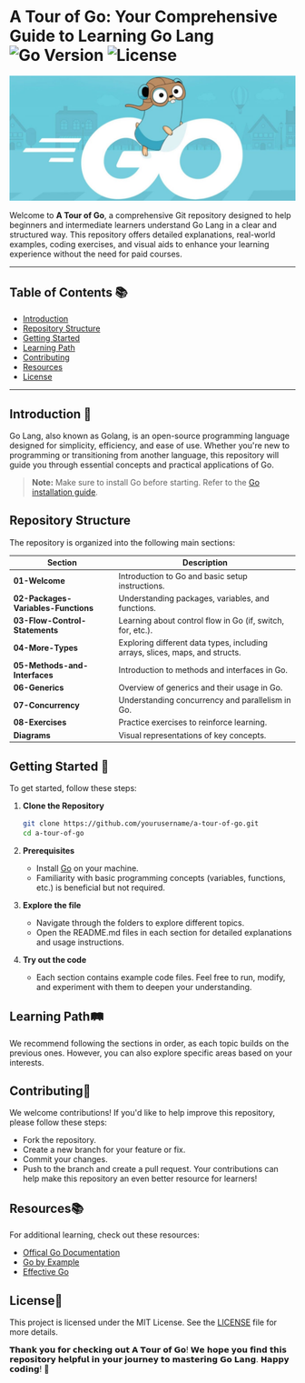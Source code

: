 # A Tour of Go: Your Comprehensive Guide to Learning Go Lang ![Go Version](https://img.shields.io/badge/Go-1.23.2-blue.svg) ![License](https://img.shields.io/badge/License-MIT-yellow.svg)

![A Tour of Go](ATourofGo-01.jpg)

Welcome to **A Tour of Go**, a comprehensive Git repository designed to help beginners and intermediate learners understand Go Lang in a clear and structured way. This repository offers detailed explanations, real-world examples, coding exercises, and visual aids to enhance your learning experience without the need for paid courses.

---

## Table of Contents 📚
- [Introduction](#introduction)
- [Repository Structure](#repository-structure)
- [Getting Started](#getting-started)
- [Learning Path](#learning-path)
- [Contributing](#contributing)
- [Resources](#resources)
- [License](#license)

---

## Introduction 🚀

Go Lang, also known as Golang, is an open-source programming language designed for simplicity, efficiency, and ease of use. Whether you're new to programming or transitioning from another language, this repository will guide you through essential concepts and practical applications of Go.

> **Note:** Make sure to install Go before starting. Refer to the [Go installation guide](https://golang.org/doc/install).

## Repository Structure

The repository is organized into the following main sections:

| Section                              | Description                                              |
|--------------------------------------|----------------------------------------------------------|
| **01-Welcome**                       | Introduction to Go and basic setup instructions.        |
| **02-Packages-Variables-Functions**  | Understanding packages, variables, and functions.       |
| **03-Flow-Control-Statements**       | Learning about control flow in Go (if, switch, for, etc.).|
| **04-More-Types**                    | Exploring different data types, including arrays, slices, maps, and structs. |
| **05-Methods-and-Interfaces**        | Introduction to methods and interfaces in Go.           |
| **06-Generics**                      | Overview of generics and their usage in Go.             |
| **07-Concurrency**                   | Understanding concurrency and parallelism in Go.        |
| **08-Exercises**                     | Practice exercises to reinforce learning.               |
| **Diagrams**                         | Visual representations of key concepts.                 |

## Getting Started 🌟

To get started, follow these steps:

1. **Clone the Repository**
   ```bash
   git clone https://github.com/yourusername/a-tour-of-go.git
   cd a-tour-of-go

2. **Prerequisites**
   - Install [Go](https://go.dev/doc/install#:~:text=Download%20and%20install%20Go%20quickly%20with%20the%20steps%20described%20here.) on your machine.
   - Familiarity with basic programming concepts (variables, functions, etc.) is beneficial but not required.

3. **Explore the file**
   - Navigate through the folders to explore different topics.
   - Open the README.md files in each section for detailed explanations and usage instructions.

4. **Try out the code**
   - Each section contains example code files. Feel free to run, modify, and experiment with them to deepen your understanding.

## Learning Path🛤️
We recommend following the sections in order, as each topic builds on the previous ones. However, you can also explore specific areas based on your interests.

## Contributing🤝
We welcome contributions! If you'd like to help improve this repository, please follow these steps:
   - Fork the repository.
   - Create a new branch for your feature or fix.
   - Commit your changes.
   - Push to the branch and create a pull request.
Your contributions can help make this repository an even better resource for learners!

## Resources📚
For additional learning, check out these resources:
- [Offical Go Documentation](https://golang.org/doc/)
- [Go by Example](https://gobyexample.com/)
- [Effective Go](https://go.dev/doc/effective_go)

## License📜
This project is licensed under the MIT License. See the [LICENSE](LICENSE) file for more details.


𝗧𝗵𝗮𝗻𝗸 𝘆𝗼𝘂 𝗳𝗼𝗿 𝗰𝗵𝗲𝗰𝗸𝗶𝗻𝗴 𝗼𝘂𝘁 𝗔 𝗧𝗼𝘂𝗿 𝗼𝗳 𝗚𝗼! 𝗪𝗲 𝗵𝗼𝗽𝗲 𝘆𝗼𝘂 𝗳𝗶𝗻𝗱 𝘁𝗵𝗶𝘀 𝗿𝗲𝗽𝗼𝘀𝗶𝘁𝗼𝗿𝘆 𝗵𝗲𝗹𝗽𝗳𝘂𝗹 𝗶𝗻 𝘆𝗼𝘂𝗿 𝗷𝗼𝘂𝗿𝗻𝗲𝘆 𝘁𝗼 𝗺𝗮𝘀𝘁𝗲𝗿𝗶𝗻𝗴 𝗚𝗼 𝗟𝗮𝗻𝗴. 𝗛𝗮𝗽𝗽𝘆 𝗰𝗼𝗱𝗶𝗻𝗴! 🎉
